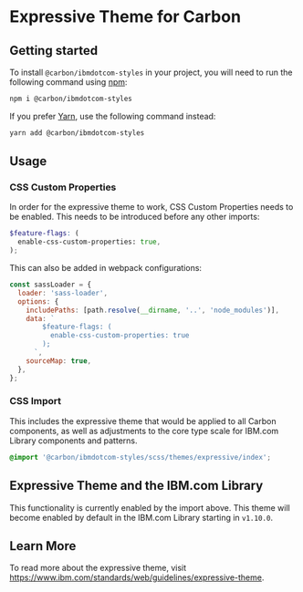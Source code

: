 # Expressive Theme for Carbon

## Getting started

To install `@carbon/ibmdotcom-styles` in your project, you will need to run the
following command using [npm](https://www.npmjs.com/):

```bash
npm i @carbon/ibmdotcom-styles
```

If you prefer [Yarn](https://yarnpkg.com/en/), use the following command
instead:

```bash
yarn add @carbon/ibmdotcom-styles
```

## Usage

### CSS Custom Properties

In order for the expressive theme to work, CSS Custom Properties needs to be
enabled. This needs to be introduced before any other imports:

```scss
$feature-flags: (
  enable-css-custom-properties: true,
);
```

This can also be added in webpack configurations:

```javascript
const sassLoader = {
  loader: 'sass-loader',
  options: {
    includePaths: [path.resolve(__dirname, '..', 'node_modules')],
    data: `
        $feature-flags: (
          enable-css-custom-properties: true
        );
      `,
    sourceMap: true,
  },
};
```

### CSS Import

This includes the expressive theme that would be applied to all Carbon
components, as well as adjustments to the core type scale for IBM.com Library
components and patterns.

```css
@import '@carbon/ibmdotcom-styles/scss/themes/expressive/index';
```

## Expressive Theme and the IBM.com Library

This functionality is currently enabled by the import above. This theme will
become enabled by default in the IBM.com Library starting in `v1.10.0`.

## Learn More

To read more about the expressive theme, visit
https://www.ibm.com/standards/web/guidelines/expressive-theme.
